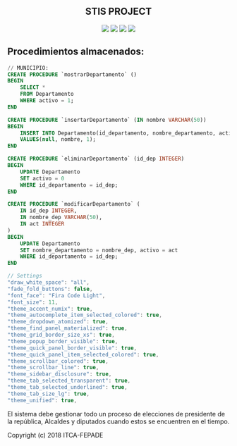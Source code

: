 <h2 align="center">STIS PROJECT</h2>

<p align="center">
  <img src="https://img.shields.io/github/issues/edgarMejia/STIS.svg?maxAge=3600&style=flat-square">&nbsp;<img src="https://img.shields.io/github/forks/edgarMejia/STIS.svg?maxAge=3600&style=flat-square">&nbsp;<img src="https://img.shields.io/github/stars/edgarMejia/STIS.svg?maxAge=3600&style=flat-square"</a>&nbsp;<img src="https://img.shields.io/github/license/edgarMejia/STIS.svg?maxAge=3600&style=flat-square">
</p>

## Procedimientos almacenados: ##

```sql
// MUNICIPIO:
CREATE PROCEDURE `mostrarDepartamento` ()
BEGIN
	SELECT *
	FROM Departamento
	WHERE activo = 1;
END

CREATE PROCEDURE `insertarDepartamento` (IN nombre VARCHAR(50))
BEGIN
	INSERT INTO Departamento(id_departamento, nombre_departamento, activo)
	VALUES(null, nombre, 1);
END

CREATE PROCEDURE `eliminarDepartamento` (id_dep INTEGER)
BEGIN
	UPDATE Departamento
	SET activo = 0
	WHERE id_departamento = id_dep;
END

CREATE PROCEDURE `modificarDepartamento` (
	IN id_dep INTEGER,
	IN nombre_dep VARCHAR(50),
	IN act INTEGER
)
BEGIN
	UPDATE Departamento
	SET nombre_departamento = nombre_dep, activo = act
	WHERE id_departamento = id_dep;
END
```

```js
// Settings
"draw_white_space": "all",
"fade_fold_buttons": false,
"font_face": "Fira Code Light",
"font_size": 11,
"theme_accent_numix": true,
"theme_autocomplete_item_selected_colored": true,
"theme_dropdown_atomized": true,
"theme_find_panel_materialized": true,
"theme_grid_border_size_xs": true,
"theme_popup_border_visible": true,
"theme_quick_panel_border_visible": true,
"theme_quick_panel_item_selected_colored": true,
"theme_scrollbar_colored": true,
"theme_scrollbar_line": true,
"theme_sidebar_disclosure": true,
"theme_tab_selected_transparent": true,
"theme_tab_selected_underlined": true,
"theme_tab_size_lg": true,
"theme_unified": true,
```

El sistema debe gestionar todo un proceso de elecciones de presidente de la república,
Alcaldes y diputados cuando estos se encuentren en el tiempo.

Copyright (c) 2018 ITCA-FEPADE
